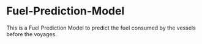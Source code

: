 # Fuel-Prediction-Model
This is a Fuel Prediction Model to predict the fuel consumed by the vessels before the voyages. 
